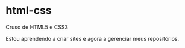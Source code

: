 # html-css
 Cruso de HTML5 e CSS3

Estou aprendendo a criar sites e agora a gerenciar meus repositórios.